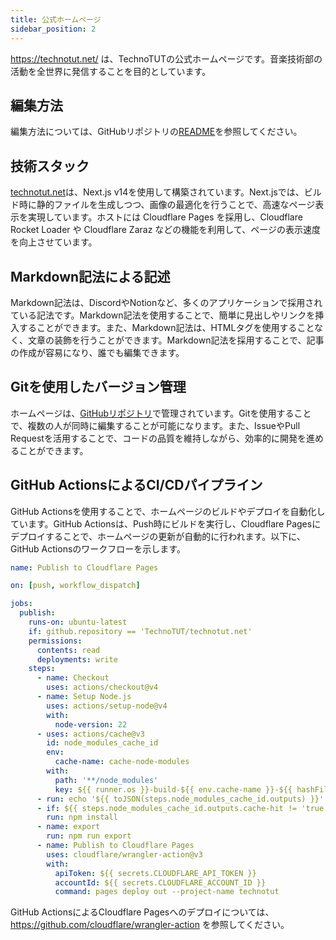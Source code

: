 ```yaml
---
title: 公式ホームページ
sidebar_position: 2
---
```

https://technotut.net/ は、TechnoTUTの公式ホームページです。音楽技術部の活動を全世界に発信することを目的としています。  

## 編集方法
編集方法については、GitHubリポジトリの[README](https://github.com/technotut/technotut.net)を参照してください。

## 技術スタック
[technotut.net](https://technotut.net/)は、Next.js v14を使用して構築されています。Next.jsでは、ビルド時に静的ファイルを生成しつつ、画像の最適化を行うことで、高速なページ表示を実現しています。ホストには Cloudflare Pages を採用し、Cloudflare Rocket Loader や Cloudflare Zaraz などの機能を利用して、ページの表示速度を向上させています。

## Markdown記法による記述
Markdown記法は、DiscordやNotionなど、多くのアプリケーションで採用されている記法です。Markdown記法を使用することで、簡単に見出しやリンクを挿入することができます。また、Markdown記法は、HTMLタグを使用することなく、文章の装飾を行うことができます。Markdown記法を採用することで、記事の作成が容易になり、誰でも編集できます。

## Gitを使用したバージョン管理
ホームページは、[GitHubリポジトリ](https://github.com/technotut/technotut.net)で管理されています。Gitを使用することで、複数の人が同時に編集することが可能になります。また、IssueやPull Requestを活用することで、コードの品質を維持しながら、効率的に開発を進めることができます。

## GitHub ActionsによるCI/CDパイプライン
GitHub Actionsを使用することで、ホームページのビルドやデプロイを自動化しています。GitHub Actionsは、Push時にビルドを実行し、Cloudflare Pagesにデプロイすることで、ホームページの更新が自動的に行われます。以下に、GitHub Actionsのワークフローを示します。

```yaml
name: Publish to Cloudflare Pages

on: [push, workflow_dispatch]

jobs:
  publish:
    runs-on: ubuntu-latest
    if: github.repository == 'TechnoTUT/technotut.net'
    permissions:
      contents: read
      deployments: write
    steps:
      - name: Checkout
        uses: actions/checkout@v4
      - name: Setup Node.js
        uses: actions/setup-node@v4
        with:
          node-version: 22
      - uses: actions/cache@v3
        id: node_modules_cache_id
        env:
          cache-name: cache-node-modules
        with:
          path: '**/node_modules'
          key: ${{ runner.os }}-build-${{ env.cache-name }}-${{ hashFiles('**/package-lock.json') }}
      - run: echo '${{ toJSON(steps.node_modules_cache_id.outputs) }}'
      - if: ${{ steps.node_modules_cache_id.outputs.cache-hit != 'true' }}
        run: npm install
      - name: export
        run: npm run export
      - name: Publish to Cloudflare Pages
        uses: cloudflare/wrangler-action@v3
        with:
          apiToken: ${{ secrets.CLOUDFLARE_API_TOKEN }}
          accountId: ${{ secrets.CLOUDFLARE_ACCOUNT_ID }}
          command: pages deploy out --project-name technotut
```
GitHub ActionsによるCloudflare Pagesへのデプロイについては、https://github.com/cloudflare/wrangler-action を参照してください。